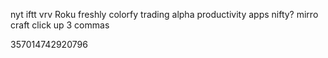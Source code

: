 nyt
iftt
vrv
Roku
freshly
colorfy
trading alpha
productivity apps
nifty?
mirro
craft
click up
3 commas


357014742920796
